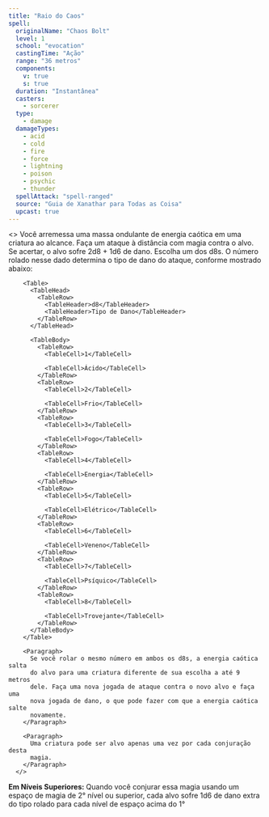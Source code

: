 ```yaml
---
title: "Raio do Caos"
spell:
  originalName: "Chaos Bolt"
  level: 1
  school: "evocation"
  castingTime: "Ação"
  range: "36 metros"
  components:
    v: true
    s: true
  duration: "Instantânea"
  casters:
    - sorcerer
  type:
    - damage
  damageTypes:
    - acid
    - cold
    - fire
    - force
    - lightning
    - poison
    - psychic
    - thunder
  spellAttack: "spell-ranged"
  source: "Guia de Xanathar para Todas as Coisa"
  upcast: true
---
```


<>
<Paragraph>
Você arremessa uma massa ondulante de energia caótica em uma criatura
ao alcance. Faça um ataque à distância com magia contra o alvo. Se
acertar, o alvo sofre 2d8 + 1d6 de dano. Escolha um dos d8s. O número
rolado nesse dado determina o tipo de dano do ataque, conforme
mostrado abaixo:
</Paragraph>

        <Table>
          <TableHead>
            <TableRow>
              <TableHeader>d8</TableHeader>
              <TableHeader>Tipo de Dano</TableHeader>
            </TableRow>
          </TableHead>

          <TableBody>
            <TableRow>
              <TableCell>1</TableCell>

              <TableCell>Ácido</TableCell>
            </TableRow>
            <TableRow>
              <TableCell>2</TableCell>

              <TableCell>Frio</TableCell>
            </TableRow>
            <TableRow>
              <TableCell>3</TableCell>

              <TableCell>Fogo</TableCell>
            </TableRow>
            <TableRow>
              <TableCell>4</TableCell>

              <TableCell>Energia</TableCell>
            </TableRow>
            <TableRow>
              <TableCell>5</TableCell>

              <TableCell>Elétrico</TableCell>
            </TableRow>
            <TableRow>
              <TableCell>6</TableCell>

              <TableCell>Veneno</TableCell>
            </TableRow>
            <TableRow>
              <TableCell>7</TableCell>

              <TableCell>Psíquico</TableCell>
            </TableRow>
            <TableRow>
              <TableCell>8</TableCell>

              <TableCell>Trovejante</TableCell>
            </TableRow>
          </TableBody>
        </Table>

        <Paragraph>
          Se você rolar o mesmo número em ambos os d8s, a energia caótica salta
          do alvo para uma criatura diferente de sua escolha a até 9 metros
          dele. Faça uma nova jogada de ataque contra o novo alvo e faça uma
          nova jogada de dano, o que pode fazer com que a energia caótica salte
          novamente.
        </Paragraph>

        <Paragraph>
          Uma criatura pode ser alvo apenas uma vez por cada conjuração desta
          magia.
        </Paragraph>
      </>

**Em Níveis Superiores:** Quando você conjurar essa magia usando um espaço de magia de 2° nível ou superior, cada alvo sofre 1d6 de dano extra do tipo rolado para cada nível de espaço acima do 1°
